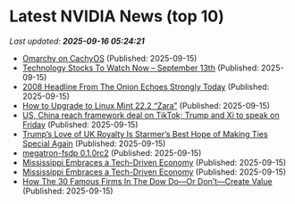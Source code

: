 # Latest NVIDIA News (top 10)
_Last updated: **2025-09-16 05:24:21**_

- [Omarchy on CachyOS](https://github.com/mroboff/omarchy-on-cachyos) (Published: 2025-09-15)
- [Technology Stocks To Watch Now – September 13th](https://www.etfdailynews.com/2025/09/15/technology-stocks-to-watch-now-september-13th/) (Published: 2025-09-15)
- [2008 Headline From The Onion Echoes Strongly Today](https://cleantechnica.com/2025/09/15/2008-headline-from-the-onion-echoes-strongly-today/) (Published: 2025-09-15)
- [How to Upgrade to Linux Mint 22.2 “Zara”](https://www.tecmint.com/upgrade-linux-mint/) (Published: 2025-09-15)
- [US, China reach framework deal on TikTok; Trump and Xi to speak on Friday](https://ca.finance.yahoo.com/news/us-china-talks-madrid-trade-043511366.html) (Published: 2025-09-15)
- [Trump’s Love of UK Royalty Is Starmer’s Best Hope of Making Ties Special Again](https://financialpost.com/pmn/business-pmn/trumps-love-of-uk-royalty-is-starmers-best-hope-of-making-ties-special-again) (Published: 2025-09-15)
- [megatron-fsdp 0.1.0rc2](https://pypi.org/project/megatron-fsdp/0.1.0rc2/) (Published: 2025-09-15)
- [Mississippi Embraces a Tech-Driven Economy](https://robbreport.com/partners/mississippi-development-authority-embraces-tech-1237014912/) (Published: 2025-09-15)
- [Mississippi Embraces a Tech-Driven Economy](http://robbreport.com/partners/mississippi-development-authority-embraces-tech-1237014912/) (Published: 2025-09-15)
- [How The 30 Famous Firms In The Dow Do—Or Don’t—Create Value](https://www.forbes.com/sites/stevedenning/2025/09/14/how-the-30-famous-firms-in-the-dow-do-or-dont-create-value/) (Published: 2025-09-15)
